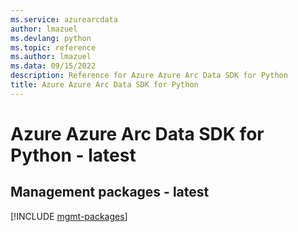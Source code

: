 ```yaml
---
ms.service: azurearcdata
author: lmazuel
ms.devlang: python
ms.topic: reference
ms.author: lmazuel
ms.data: 09/15/2022
description: Reference for Azure Azure Arc Data SDK for Python
title: Azure Azure Arc Data SDK for Python
---
```

# Azure Azure Arc Data SDK for Python - latest

## Management packages - latest
[!INCLUDE [mgmt-packages](azure-arc-data-mgmt-index.md)]
